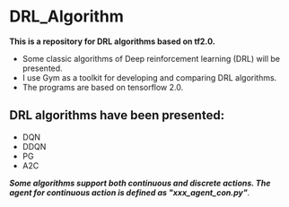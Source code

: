 # DRL_Algorithm
**This is a repository for DRL algorithms based on tf2.0.**
- Some classic algorithms of Deep reinforcement learning (DRL) will be presented. 
- I use Gym as a toolkit for developing and comparing DRL algorithms. 
- The programs are based on tensorflow 2.0.

## DRL algorithms have been presented:
- DQN
- DDQN
- PG
- A2C

***Some algorithms support both continuous and discrete actions. The agent for continuous action is defined as "xxx_agent_con.py"***.
